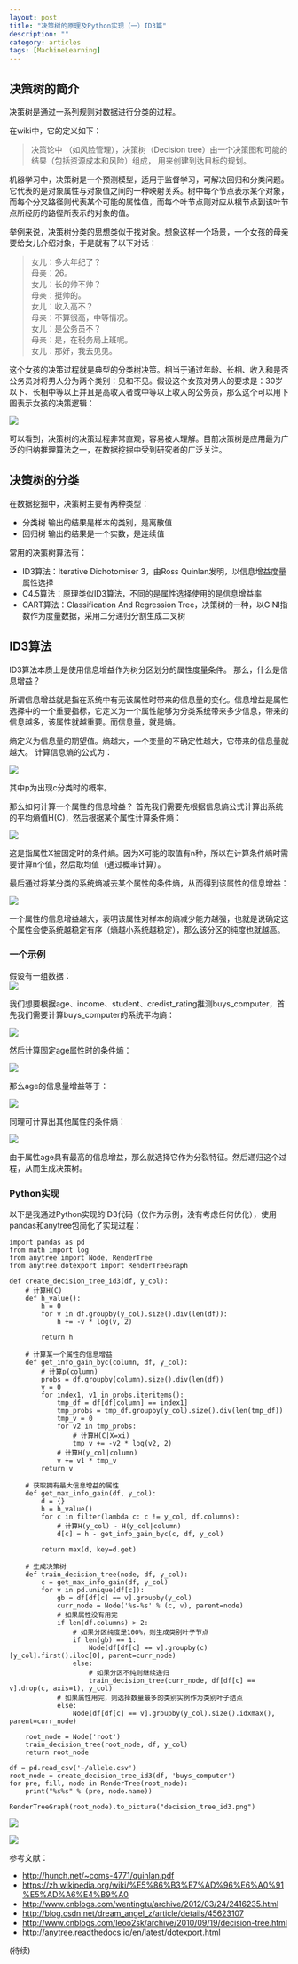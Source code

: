 ```yaml
---
layout: post
title: "决策树的原理及Python实现（一）ID3篇"
description: ""
category: articles
tags: [MachineLearning]
---
```


## 决策树的简介
决策树是通过一系列规则对数据进行分类的过程。

在wiki中，它的定义如下：
> 决策论中 （如风险管理），决策树（Decision tree）由一个决策图和可能的结果（包括资源成本和风险）组成， 用来创建到达目标的规划。

机器学习中，决策树是一个预测模型，适用于监督学习，可解决回归和分类问题。它代表的是对象属性与对象值之间的一种映射关系。树中每个节点表示某个对象，而每个分叉路径则代表某个可能的属性值，而每个叶节点则对应从根节点到该叶节点所经历的路径所表示的对象的值。

举例来说，决策树分类的思想类似于找对象。想象这样一个场景，一个女孩的母亲要给女儿介绍对象，于是就有了以下对话：
> 女儿：多大年纪了？  
> 母亲：26。  
> 女儿：长的帅不帅？  
> 母亲：挺帅的。  
> 女儿：收入高不？  
> 母亲：不算很高，中等情况。  
> 女儿：是公务员不？  
> 母亲：是，在税务局上班呢。  
> 女儿：那好，我去见见。   

这个女孩的决策过程就是典型的分类树决策。相当于通过年龄、长相、收入和是否公务员对将男人分为两个类别：见和不见。假设这个女孩对男人的要求是：30岁以下、长相中等以上并且是高收入者或中等以上收入的公务员，那么这个可以用下图表示女孩的决策逻辑：

![](/images/1_3.png)

可以看到，决策树的决策过程非常直观，容易被人理解。目前决策树是应用最为广泛的归纳推理算法之一，在数据挖掘中受到研究者的广泛关注。

## 决策树的分类
在数据挖掘中，决策树主要有两种类型：

- 分类树 输出的结果是样本的类别，是离散值
- 回归树 输出的结果是一个实数，是连续值

常用的决策树算法有：

- ID3算法：Iterative Dichotomiser 3，由Ross Quinlan发明，以信息增益度量属性选择
- C4.5算法：原理类似ID3算法，不同的是属性选择使用的是信息增益率
- CART算法：Classification And Regression Tree，决策树的一种，以GINI指数作为度量数据，采用二分递归分割生成二叉树

## ID3算法
ID3算法本质上是使用信息增益作为树分区划分的属性度量条件。
那么，什么是信息增益？

所谓信息增益就是指在系统中有无该属性时带来的信息量的变化。信息增益是属性选择中的一个重要指标，它定义为一个属性能够为分类系统带来多少信息，带来的信息越多，该属性就越重要。而信息量，就是熵。

熵定义为信息量的期望值。熵越大，一个变量的不确定性越大，它带来的信息量就越大。
计算信息熵的公式为：

![](/images/15060725639181.jpg)

其中p为出现c分类时的概率。

那么如何计算一个属性的信息增益？
首先我们需要先根据信息熵公式计算出系统的平均熵值H(C)，然后根据某个属性计算条件熵：

![](/images/15060725269277.jpg)

这是指属性X被固定时的条件熵。因为X可能的取值有n种，所以在计算条件熵时需要计算n个值，然后取均值（通过概率计算）。

最后通过将某分类的系统熵减去某个属性的条件熵，从而得到该属性的信息增益：

![](/images/15060726092241.jpg)

一个属性的信息增益越大，表明该属性对样本的熵减少能力越强，也就是说确定这个属性会使系统越稳定有序（熵越小系统越稳定），那么该分区的纯度也就越高。

### 一个示例
假设有一组数据：  
![](/images/15061402256872.jpg)

我们想要根据age、income、student、credist_rating推测buys_computer，首先我们需要计算buys_computer的系统平均熵：

![](/images/15061401962918.jpg)

然后计算固定age属性时的条件熵：

![](/images/15061411759088.jpg)

那么age的信息量增益等于：

![](/images/15061413139500.jpg)

同理可计算出其他属性的条件熵：

![](/images/15061412989666.jpg)

由于属性age具有最高的信息增益，那么就选择它作为分裂特征。然后递归这个过程，从而生成决策树。


### Python实现
以下是我通过Python实现的ID3代码（仅作为示例，没有考虑任何优化），使用pandas和anytree包简化了实现过程：

```
import pandas as pd 
from math import log 
from anytree import Node, RenderTree
from anytree.dotexport import RenderTreeGraph

def create_decision_tree_id3(df, y_col):
    # 计算H(C)
    def h_value():
        h = 0
        for v in df.groupby(y_col).size().div(len(df)):
            h += -v * log(v, 2)

        return h

    # 计算某一个属性的信息增益
    def get_info_gain_byc(column, df, y_col):
        # 计算p(column)
        probs = df.groupby(column).size().div(len(df))
        v = 0
        for index1, v1 in probs.iteritems():
            tmp_df = df[df[column] == index1]
            tmp_probs = tmp_df.groupby(y_col).size().div(len(tmp_df))
            tmp_v = 0
            for v2 in tmp_probs:
                # 计算H(C|X=xi)
                tmp_v += -v2 * log(v2, 2)
            # 计算H(y_col|column)
            v += v1 * tmp_v
        return v

    # 获取拥有最大信息增益的属性
    def get_max_info_gain(df, y_col):
        d = {}
        h = h_value()
        for c in filter(lambda c: c != y_col, df.columns):
            # 计算H(y_col) - H(y_col|column)
            d[c] = h - get_info_gain_byc(c, df, y_col)

        return max(d, key=d.get)

    # 生成决策树
    def train_decision_tree(node, df, y_col):
        c = get_max_info_gain(df, y_col)
        for v in pd.unique(df[c]):
            gb = df[df[c] == v].groupby(y_col)
            curr_node = Node('%s-%s' % (c, v), parent=node)
            # 如果属性没有用完
            if len(df.columns) > 2:
                # 如果分区纯度是100%，则生成类别叶子节点
                if len(gb) == 1:
                    Node(df[df[c] == v].groupby(c)[y_col].first().iloc[0], parent=curr_node)
                else:
                    # 如果分区不纯则继续递归
                    train_decision_tree(curr_node, df[df[c] == v].drop(c, axis=1), y_col)
            # 如果属性用完，则选择数量最多的类别实例作为类别叶子结点
            else:
                Node(df[df[c] == v].groupby(y_col).size().idxmax(), parent=curr_node)

    root_node = Node('root')
    train_decision_tree(root_node, df, y_col)
    return root_node

df = pd.read_csv('~/allele.csv')
root_node = create_decision_tree_id3(df, 'buys_computer')
for pre, fill, node in RenderTree(root_node):
    print("%s%s" % (pre, node.name))
    
RenderTreeGraph(root_node).to_picture("decision_tree_id3.png")
```

![](/images/15061450609879.jpg)


![](/images/15061458479985.jpg)

参考文献：
- http://hunch.net/~coms-4771/quinlan.pdf
- https://zh.wikipedia.org/wiki/%E5%86%B3%E7%AD%96%E6%A0%91%E5%AD%A6%E4%B9%A0
- http://www.cnblogs.com/wentingtu/archive/2012/03/24/2416235.html
- http://blog.csdn.net/dream_angel_z/article/details/45623107
- http://www.cnblogs.com/leoo2sk/archive/2010/09/19/decision-tree.html
- http://anytree.readthedocs.io/en/latest/dotexport.html


(待续)

